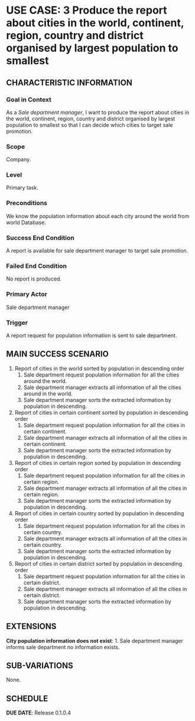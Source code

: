 # USE CASE: 3 Produce the report about cities in the world, continent, region, country and district organised by largest population to smallest

## CHARACTERISTIC INFORMATION

### Goal in Context

As a *Sale department manager*, I want to produce the report about cities in the world, continent, region, country and district organised by largest population to smallest so that I can decide which cities to target sale promotion.

### Scope

Company.

### Level

Primary task.

### Preconditions

We know the population information about each city around the world from world Database.

### Success End Condition

A report is available for sale department manager to target sale promotion.

### Failed End Condition

No report is produced.

### Primary Actor

Sale department manager

### Trigger

A report request for population information is sent to sale department.

## MAIN SUCCESS SCENARIO

1. Report of cities in the world sorted by population in descending order
    1. Sale department request population information for all the cities around the world.
    2. Sale department manager extracts all information of all the cities around in the world.
    3. Sale department manager sorts the extracted information by population in descending.
2. Report of cities in certain continent sorted by population in descending order
   1. Sale department request population information for all the cities in certain continent.
   2. Sale department manager extracts all information of all the cities in certain continent.
   3. Sale department manager sorts the extracted information by population in descending.
3. Report of cities in certain region sorted by population in descending order
   1. Sale department request population information for all the cities in certain region.
   2. Sale department manager extracts all information of all the cities in certain region.
   3. Sale department manager sorts the extracted information by population in descending.
4. Report of cities in certain country sorted by population in descending order
   1. Sale department request population information for all the cities in certain country.
   2. Sale department manager extracts all information of all the cities in certain country.
   3. Sale department manager sorts the extracted information by population in descending.
5. Report of cities in certain district sorted by population in descending order
   1. Sale department request population information for all the cities in certain district.
   2. Sale department manager extracts all information of all the cities in certain district.
   3. Sale department manager sorts the extracted information by population in descending.




## EXTENSIONS

**City population information does not exist**:
    1. Sale department manager informs sale department no information exists.

## SUB-VARIATIONS

None.

## SCHEDULE

**DUE DATE**: Release 0.1.0.4